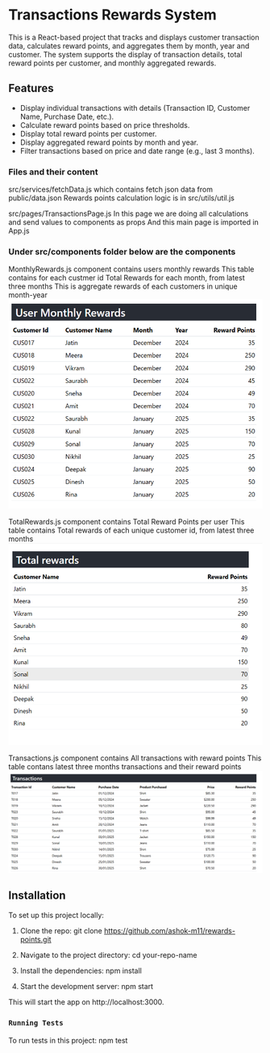 # Transactions Rewards System

This is a React-based project that tracks and displays customer transaction data, calculates reward points, and aggregates them by month, year and customer. The system supports the display of transaction details, total reward points per customer, and monthly aggregated rewards.

## Features

- Display individual transactions with details (Transaction ID, Customer Name, Purchase Date, etc.).
- Calculate reward points based on price thresholds.
- Display total reward points per customer.
- Display aggregated reward points by month and year.
- Filter transactions based on price and date range (e.g., last 3 months).


### Files and their content
src/services/fetchData.js  which contains fetch json data from public/data.json
Rewards points calculation logic is in src/utils/util.js

src/pages/TransactionsPage.js 
In this page we are doing all calculations and send values to components as props
And this main page is imported in App.js

### Under src/components folder below are the components
MonthlyRewards.js component contains users monthly rewards
This table contains for each custmer id Total Rewards for each month, from latest three months
This is aggregate rewards of each customers in unique month-year
![Monthly Rewards Screenshot](./screenshots/monthly-rewards.png)

TotalRewards.js component contains Total Reward Points per user
This table contains Total rewards of each unique customer id,  from latest three months
![Total Rewards Screenshot](./screenshots/total-rewards.png)


Transactions.js component contains All transactions with reward points
This table contans latest three months transactions and their reward points
![Transactions Screenshot](./screenshots/transactions.png)

## Installation

To set up this project locally:

1. Clone the repo:
   git clone https://github.com/ashok-m11/rewards-points.git

2. Navigate to the project directory:
cd your-repo-name

3. Install the dependencies:
npm install

4. Start the development server:
npm start

This will start the app on http://localhost:3000.


### `Running Tests`
To run tests in this project: npm test
